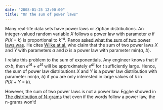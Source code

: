```yaml
---
date: "2008-01-25 12:00:00"
title: "On the sum of power laws"
---
```




Many real-life data sets have power laws or Zipfian distributions. An integer-valued random variable _X_ follows a power law with parameter _a_ if <em>P</em>(<em>X</em>&nbsp;=&nbsp;<em>k</em>) is proportional to <em>k</em><sup>&#8211;<em>a</em></sup>. Panos [asked what the sum of two power laws was](https://behind-the-enemy-lines.blogspot.com/2008/01/misunderstandings-of-power-law.html). He cites [Wilke at al.](http://arxiv.org/abs/adap-org/9803001) who claim that the sum of two power laws _X_ and _Y_ with parameters _a_ and _b_ is a power law with parameter min(<em>a</em>,&nbsp;<em>b</em>).

I relate this problem to the sum of exponentials. Any engineer knows that if <em>a</em>><em>b</em>, then <em>e</em><sup><em>a</em><em>t</em></sup>&nbsp;+&nbsp;<em>e</em><sup><em>b</em><em>t</em></sup> will be approximately <em>e</em><sup><em>a</em><em>t</em></sup> for _t_ sufficiently large. Hence, the sum of power law distributions _X_ and _Y_ is a power law distribution with parameter min(<em>a</em>,&nbsp;<em>b</em>) if you are only interested in large values of k in <em>P</em>(<em>X</em>&nbsp;+&nbsp;<em>Y</em>&nbsp;=&nbsp;<em>k</em>).

However, the sum of two power laws is not a power law. Egghe showed in [The distribution of N-grams](https://link.springer.com/article/10.1023/A:1005634925734) that even if the words follow a power law, the n-grams won&rsquo;t!

